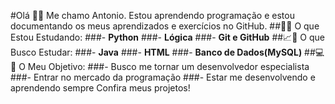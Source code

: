 #Olá
🤗😁 Me chamo Antonio. Estou aprendendo programação e estou documentando os meus aprendizados e exercícios no GitHub.
##📏📐 O que Estou Estudando:
###- **Python**
###- **Lógica**
###- **Git e GitHub**
##📈📖 O que Busco Estudar:
###- **Java**
###- **HTML**
###- **Banco de Dados(MySQL)**
##💻📌 O Meu Objetivo:
###- Busco me tornar um desenvolvedor especialista
###- Entrar no mercado da programação
###- Estar me desenvolvendo e aprendendo sempre
Confira meus projetos!
